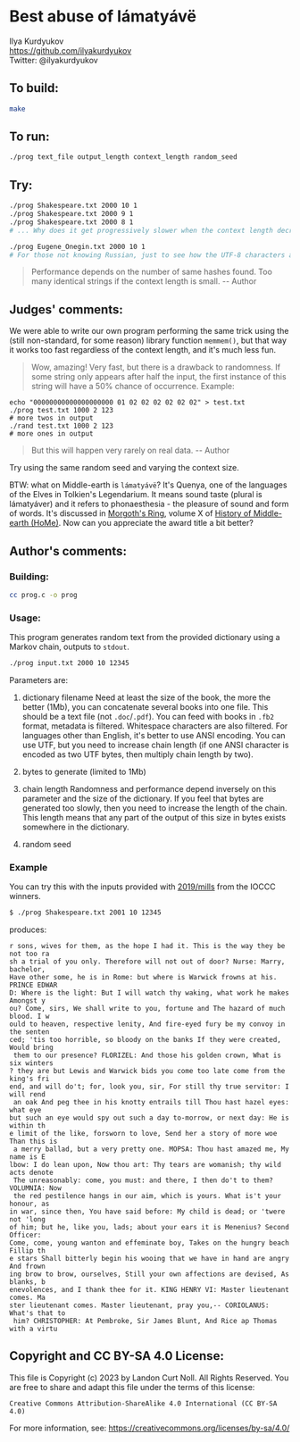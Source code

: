# Best abuse of lámatyávë

Ilya Kurdyukov  
<https://github.com/ilyakurdyukov>  
Twitter: @ilyakurdyukov  

## To build:

```sh
make
```

## To run:

```sh
./prog text_file output_length context_length random_seed
```

## Try:

```sh
./prog Shakespeare.txt 2000 10 1
./prog Shakespeare.txt 2000 9 1
./prog Shakespeare.txt 2000 8 1
# ... Why does it get progressively slower when the context length decreases?

./prog Eugene_Onegin.txt 2000 10 1
# For those not knowing Russian, just to see how the UTF-8 characters are handled
```

> Performance depends on the number of same hashes found.
> Too many identical strings if the context length is small.
> -- Author

## Judges' comments:

We were able to write our own program performing the same trick using the (still
non-standard, for some reason) library function `memmem()`, but that way it
works too fast regardless of the context length, and it's much less fun.

> Wow, amazing! Very fast, but there is a drawback to randomness.
> If some string only appears after half the input, the first instance
> of this string will have a 50% chance of occurrence.
> Example:

```
echo "00000000000000000000 01 02 02 02 02 02 02" > test.txt
./prog test.txt 1000 2 123
# more twos in output
./rand test.txt 1000 2 123
# more ones in output
```

> But this will happen very rarely on real data.
> -- Author

Try using the same random seed and varying the context size.

BTW: what on Middle-earth is `lámatyávë`? It's Quenya, one of the languages of
the Elves in Tolkien's Legendarium. It means sound taste (plural is lámatyáver)
and it refers to phonaesthesia - the pleasure of sound and form of words. It's
discussed in [Morgoth's Ring](https://en.wikipedia.org/wiki/Morgoth%27s_Ring),
volume X of [History of Middle-earth
(HoMe)](https://en.wikipedia.org/wiki/The_History_of_Middle-earth). Now can you
appreciate the award title a bit better?

## Author's comments:

### Building:

```sh
cc prog.c -o prog
```

### Usage:

This program generates random text from the provided dictionary using a Markov
chain, outputs to `stdout`.

```sh
./prog input.txt 2000 10 12345
```

Parameters are:

1. dictionary filename
    Need at least the size of the book, the more the better (1Mb), you can
    concatenate several books into one file. This should be a text file (not
    `.doc`/`.pdf`). You can feed with books in `.fb2` format, metadata is
    filtered.  Whitespace characters are also filtered. For languages other than
    English, it's better to use ANSI encoding. You can use UTF, but you need to
    increase chain length (if one ANSI character is encoded as two UTF bytes,
    then multiply chain length by two).

2. bytes to generate (limited to 1Mb)

3. chain length
    Randomness and performance depend inversely on this parameter and the size
    of the dictionary. If you feel that bytes are generated too slowly, then you
    need to increase the length of the chain. This length means that any part of
    the output of this size in bytes exists somewhere in the dictionary.

4. random seed

### Example

You can try this with the inputs provided with [2019/mills](/2019/mills/prog.c) from the IOCCC winners.


```sh
$ ./prog Shakespeare.txt 2001 10 12345
```

produces:

```
r sons, wives for them, as the hope I had it. This is the way they be not too ra
sh a trial of you only. Therefore will not out of door? Nurse: Marry, bachelor,
Have other some, he is in Rome: but where is Warwick frowns at his. PRINCE EDWAR
D: Where is the light: But I will watch thy waking, what work he makes Amongst y
ou? Come, sirs, We shall write to you, fortune and The hazard of much blood. I w
ould to heaven, respective lenity, And fire-eyed fury be my convoy in the senten
ced; 'tis too horrible, so bloody on the banks If they were created, Would bring
 them to our presence? FLORIZEL: And those his golden crown, What is six winters
? they are but Lewis and Warwick bids you come too late come from the king's fri
end, and will do't; for, look you, sir, For still thy true servitor: I will rend
 an oak And peg thee in his knotty entrails till Thou hast hazel eyes: what eye
but such an eye would spy out such a day to-morrow, or next day: He is within th
e limit of the like, forsworn to love, Send her a story of more woe Than this is
 a merry ballad, but a very pretty one. MOPSA: Thou hast amazed me, My name is E
lbow: I do lean upon, Now thou art: Thy tears are womanish; thy wild acts denote
 The unreasonably: come, you must: and there, I then do't to them? VOLUMNIA: Now
 the red pestilence hangs in our aim, which is yours. What is't your honour, as
in war, since then, You have said before: My child is dead; or 'twere not 'long
of him; but he, like you, lads; about your ears it is Menenius? Second Officer:
Come, come, young wanton and effeminate boy, Takes on the hungry beach Fillip th
e stars Shall bitterly begin his wooing that we have in hand are angry And frown
ing brow to brow, ourselves, Still your own affections are devised, As blanks, b
enevolences, and I thank thee for it. KING HENRY VI: Master lieutenant comes. Ma
ster lieutenant comes. Master lieutenant, pray you,-- CORIOLANUS: What's that to
 him? CHRISTOPHER: At Pembroke, Sir James Blunt, And Rice ap Thomas with a virtu
```

## Copyright and CC BY-SA 4.0 License:

This file is Copyright (c) 2023 by Landon Curt Noll.  All Rights Reserved.
You are free to share and adapt this file under the terms of this license:

    Creative Commons Attribution-ShareAlike 4.0 International (CC BY-SA 4.0)

For more information, see: https://creativecommons.org/licenses/by-sa/4.0/
